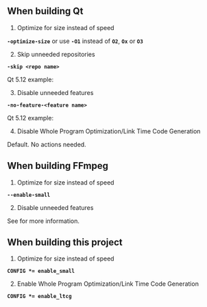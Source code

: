 ## When building Qt
1. Optimize for size instead of speed

**`-optimize-size`** or use **`-O1`** instead of **`O2`**, **`Ox`** or **`O3`**

2. Skip unneeded repositories

**`-skip <repo name>`**

Qt 5.12 example:

3. Disable unneeded features

**`-no-feature-<feature name>`**

Qt 5.12 example:

4. Disable Whole Program Optimization/Link Time Code Generation

Default. No actions needed.

## When building FFmpeg
1. Optimize for size instead of speed

**`--enable-small`**

2. Disable unneeded features

See <url> for more information.

## When building this project
1. Optimize for size instead of speed

**`CONFIG *= enable_small`**

2. Enable Whole Program Optimization/Link Time Code Generation

**`CONFIG *= enable_ltcg`**
